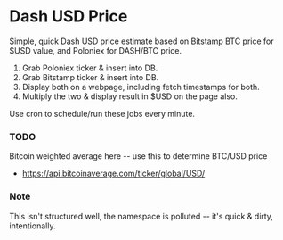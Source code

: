
# Dash USD Price

Simple, quick Dash USD price estimate based on Bitstamp BTC price for $USD value, and Poloniex for DASH/BTC price.

1. Grab Poloniex ticker & insert into DB.
2. Grab Bitstamp ticker & insert into DB.
3. Display both on a webpage, including fetch timestamps for both.
4. Multiply the two & display result in $USD on the page also.

Use cron to schedule/run these jobs every minute.

### TODO

Bitcoin weighted average here -- use this to determine BTC/USD price

* https://api.bitcoinaverage.com/ticker/global/USD/

### Note

This isn't structured well, the namespace is polluted -- it's quick & dirty, intentionally.


